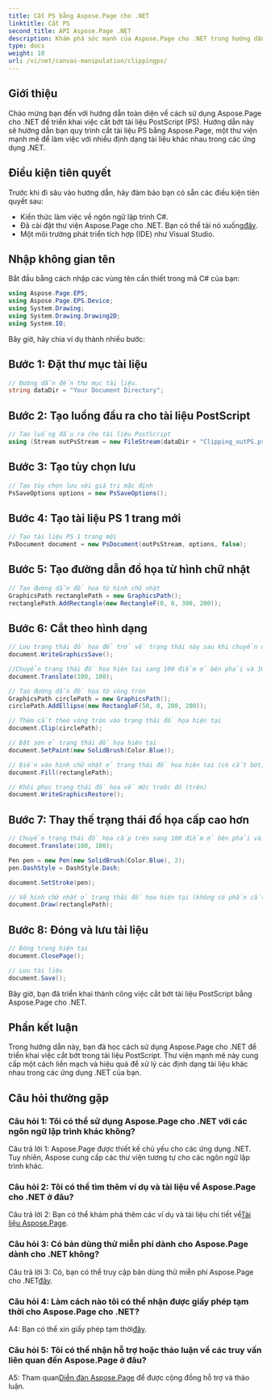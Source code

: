 ```yaml
---
title: Cắt PS bằng Aspose.Page cho .NET
linktitle: Cắt PS
second_title: API Aspose.Page .NET
description: Khám phá sức mạnh của Aspose.Page cho .NET trong hướng dẫn từng bước này về cách cắt tài liệu PostScript. Tìm hiểu cách nâng cao khả năng xử lý tài liệu của bạn một cách dễ dàng.
type: docs
weight: 10
url: /vi/net/canvas-manipulation/clippingps/
---
```

## Giới thiệu

Chào mừng bạn đến với hướng dẫn toàn diện về cách sử dụng Aspose.Page cho .NET để triển khai việc cắt bớt tài liệu PostScript (PS). Hướng dẫn này sẽ hướng dẫn bạn quy trình cắt tài liệu PS bằng Aspose.Page, một thư viện mạnh mẽ để làm việc với nhiều định dạng tài liệu khác nhau trong các ứng dụng .NET.

## Điều kiện tiên quyết

Trước khi đi sâu vào hướng dẫn, hãy đảm bảo bạn có sẵn các điều kiện tiên quyết sau:

- Kiến thức làm việc về ngôn ngữ lập trình C#.
-  Đã cài đặt thư viện Aspose.Page cho .NET. Bạn có thể tải nó xuống[đây](https://releases.aspose.com/page/net/).
- Một môi trường phát triển tích hợp (IDE) như Visual Studio.

## Nhập không gian tên

Bắt đầu bằng cách nhập các vùng tên cần thiết trong mã C# của bạn:

```csharp
using Aspose.Page.EPS;
using Aspose.Page.EPS.Device;
using System.Drawing;
using System.Drawing.Drawing2D;
using System.IO;
```

Bây giờ, hãy chia ví dụ thành nhiều bước:

## Bước 1: Đặt thư mục tài liệu

```csharp
// Đường dẫn đến thư mục tài liệu.
string dataDir = "Your Document Directory";
```

## Bước 2: Tạo luồng đầu ra cho tài liệu PostScript

```csharp
// Tạo luồng đầu ra cho tài liệu PostScript
using (Stream outPsStream = new FileStream(dataDir + "Clipping_outPS.ps", FileMode.Create))
```

## Bước 3: Tạo tùy chọn lưu

```csharp
// Tạo tùy chọn lưu với giá trị mặc định
PsSaveOptions options = new PsSaveOptions();
```

## Bước 4: Tạo tài liệu PS 1 trang mới

```csharp
// Tạo tài liệu PS 1 trang mới
PsDocument document = new PsDocument(outPsStream, options, false);
```

## Bước 5: Tạo đường dẫn đồ họa từ hình chữ nhật

```csharp
// Tạo đường dẫn đồ họa từ hình chữ nhật
GraphicsPath rectanglePath = new GraphicsPath();
rectanglePath.AddRectangle(new RectangleF(0, 0, 300, 200));
```

## Bước 6: Cắt theo hình dạng

```csharp
// Lưu trạng thái đồ họa để trở về trạng thái này sau khi chuyển đổi
document.WriteGraphicsSave();

//Chuyển trạng thái đồ họa hiện tại sang 100 điểm ở bên phải và 100 điểm ở dưới cùng.
document.Translate(100, 100);

// Tạo đường dẫn đồ họa từ vòng tròn
GraphicsPath circlePath = new GraphicsPath();
circlePath.AddEllipse(new RectangleF(50, 0, 200, 200));

// Thêm cắt theo vòng tròn vào trạng thái đồ họa hiện tại
document.Clip(circlePath);

// Đặt sơn ở trạng thái đồ họa hiện tại
document.SetPaint(new SolidBrush(Color.Blue));

// Điền vào hình chữ nhật ở trạng thái đồ họa hiện tại (có cắt bớt)
document.Fill(rectanglePath);

// Khôi phục trạng thái đồ họa về mức trước đó (trên)
document.WriteGraphicsRestore();
```

## Bước 7: Thay thế trạng thái đồ họa cấp cao hơn

```csharp
// Chuyển trạng thái đồ họa cấp trên sang 100 điểm ở bên phải và 100 điểm ở dưới cùng.
document.Translate(100, 100);

Pen pen = new Pen(new SolidBrush(Color.Blue), 2);
pen.DashStyle = DashStyle.Dash;

document.SetStroke(pen);

// Vẽ hình chữ nhật ở trạng thái đồ họa hiện tại (không có phần cắt) phía trên hình chữ nhật đã cắt
document.Draw(rectanglePath);
```

## Bước 8: Đóng và lưu tài liệu

```csharp
// Đóng trang hiện tại
document.ClosePage();

// Lưu tài liệu
document.Save();
```

Bây giờ, bạn đã triển khai thành công việc cắt bớt tài liệu PostScript bằng Aspose.Page cho .NET.

## Phần kết luận

Trong hướng dẫn này, bạn đã học cách sử dụng Aspose.Page cho .NET để triển khai việc cắt bớt trong tài liệu PostScript. Thư viện mạnh mẽ này cung cấp một cách liền mạch và hiệu quả để xử lý các định dạng tài liệu khác nhau trong các ứng dụng .NET của bạn.

## Câu hỏi thường gặp

### Câu hỏi 1: Tôi có thể sử dụng Aspose.Page cho .NET với các ngôn ngữ lập trình khác không?

Câu trả lời 1: Aspose.Page được thiết kế chủ yếu cho các ứng dụng .NET. Tuy nhiên, Aspose cung cấp các thư viện tương tự cho các ngôn ngữ lập trình khác.

### Câu hỏi 2: Tôi có thể tìm thêm ví dụ và tài liệu về Aspose.Page cho .NET ở đâu?

 Câu trả lời 2: Bạn có thể khám phá thêm các ví dụ và tài liệu chi tiết về[Tài liệu Aspose.Page](https://reference.aspose.com/page/net/).

### Câu hỏi 3: Có bản dùng thử miễn phí dành cho Aspose.Page dành cho .NET không?

 Câu trả lời 3: Có, bạn có thể truy cập bản dùng thử miễn phí Aspose.Page cho .NET[đây](https://releases.aspose.com/).

### Câu hỏi 4: Làm cách nào tôi có thể nhận được giấy phép tạm thời cho Aspose.Page cho .NET?

 A4: Bạn có thể xin giấy phép tạm thời[đây](https://purchase.aspose.com/temporary-license/).

### Câu hỏi 5: Tôi có thể nhận hỗ trợ hoặc thảo luận về các truy vấn liên quan đến Aspose.Page ở đâu?

 A5: Tham quan[Diễn đàn Aspose.Page](https://forum.aspose.com/c/page/39) để được cộng đồng hỗ trợ và thảo luận.